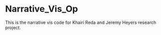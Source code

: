 # Narrative_Vis_Op
This is the narrative vis code for Khairi Reda and Jeremy Heyers research project.
